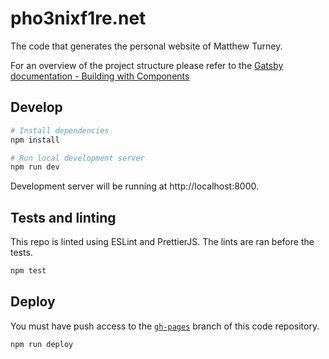 # pho3nixf1re.net

The code that generates the personal website of Matthew Turney.

For an overview of the project structure please refer to the
[Gatsby documentation - Building with Components](https://www.gatsbyjs.org/docs/building-with-components/)

## Develop

```zsh
# Install dependencies
npm install

# Run local development server
npm run dev
```

Development server will be running at http://localhost:8000.

## Tests and linting

This repo is linted using ESLint and PrettierJS. The lints are ran before the
tests.

```sh
npm test
```

## Deploy

You must have push access to the [`gh-pages`] branch of this code repository.

[`gh-pages`]: https://github.com/pho3nixf1re/pho3nixf1re.net/tree/gh-pages

```sh
npm run deploy
```
